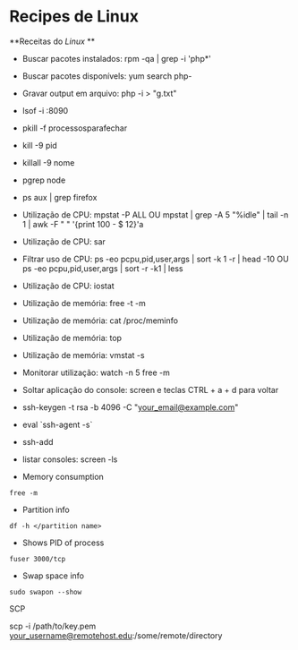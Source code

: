 # Recipes de Linux
**Receitas do *Linux* **

- Buscar pacotes instalados: rpm -qa | grep -i 'php*'
- Buscar pacotes disponívels: yum search php-
- Gravar output em arquivo: php -i > "g.txt"
- lsof -i :8090
- pkill -f processosparafechar
- kill -9 pid
- killall -9 nome
- pgrep node
- ps aux | grep firefox
- Utilização de CPU: mpstat -P ALL OU mpstat | grep -A 5 "%idle" | tail -n 1 | awk -F " " '{print 100 -  $ 12}'a
- Utilização de CPU: sar
- Filtrar uso de CPU: ps -eo pcpu,pid,user,args | sort -k 1 -r | head -10 OU ps -eo pcpu,pid,user,args | sort -r -k1 | less
- Utilização de CPU: iostat
- Utilização de memória: free -t -m
- Utilização de memória: cat /proc/meminfo
- Utilização de memória: top
- Utilização de memória: vmstat -s
- Monitorar utilização: watch -n 5 free -m

- Soltar aplicação do console: screen e teclas CTRL + a + d para voltar
- ssh-keygen -t rsa -b 4096 -C "your_email@example.com"
- eval \`ssh-agent -s\`
- ssh-add <chave>
- listar consoles: screen -ls

- Memory consumption

```free -m```

- Partition info

```df -h </partition name>```

- Shows PID of process

```fuser 3000/tcp```

- Swap space info

```sudo swapon --show```

SCP

scp -i /path/to/key.pem <file> your_username@remotehost.edu:/some/remote/directory
